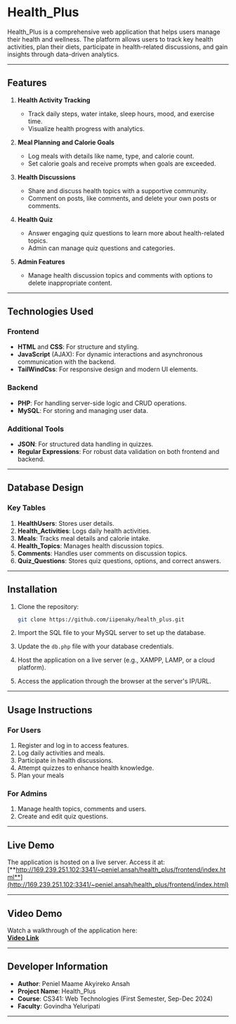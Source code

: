 # Health_Plus

Health_Plus is a comprehensive web application that helps users manage their health and wellness. The platform allows users to track key health activities, plan their diets, participate in health-related discussions, and gain insights through data-driven analytics.

---

## Features

1. **Health Activity Tracking**  
   - Track daily steps, water intake, sleep hours, mood, and exercise time.  
   - Visualize health progress with analytics.

2. **Meal Planning and Calorie Goals**  
   - Log meals with details like name, type, and calorie count.  
   - Set calorie goals and receive prompts when goals are exceeded.

3. **Health Discussions**  
   - Share and discuss health topics with a supportive community.  
   - Comment on posts, like comments, and delete your own posts or comments.

4. **Health Quiz**  
   - Answer engaging quiz questions to learn more about health-related topics.  
   - Admin can manage quiz questions and categories.

5. **Admin Features**  
   - Manage health discussion topics and comments with options to delete inappropriate content.

---

## Technologies Used

### Frontend
- **HTML** and **CSS**: For structure and styling.
- **JavaScript** (AJAX): For dynamic interactions and asynchronous communication with the backend.
- **TailWindCss**: For responsive design and modern UI elements.

### Backend
- **PHP**: For handling server-side logic and CRUD operations.
- **MySQL**: For storing and managing user data.

### Additional Tools
- **JSON**: For structured data handling in quizzes.
- **Regular Expressions**: For robust data validation on both frontend and backend.

---

## Database Design

### Key Tables
1. **HealthUsers**: Stores user details.
2. **Health_Activities**: Logs daily health activities.
3. **Meals**: Tracks meal details and calorie intake.
4. **Health_Topics**: Manages health discussion topics.
5. **Comments**: Handles user comments on discussion topics.
6. **Quiz_Questions**: Stores quiz questions, options, and correct answers.

---

## Installation

1. Clone the repository:  
   ```bash
   git clone https://github.com/iipenaky/health_plus.git
   ```

2. Import the SQL file to your MySQL server to set up the database.

3. Update the `db.php` file with your database credentials.

4. Host the application on a live server (e.g., XAMPP, LAMP, or a cloud platform).

5. Access the application through the browser at the server's IP/URL.

---

## Usage Instructions

### For Users
1. Register and log in to access features.
2. Log daily activities and meals.
3. Participate in health discussions.
4. Attempt quizzes to enhance health knowledge.
5. Plan your meals

### For Admins
1. Manage health topics, comments and users.
2. Create and edit quiz questions.

---

## Live Demo

The application is hosted on a live server. Access it at:  
[**http://169.239.251.102:3341/~peniel.ansah/health_plus/frontend/index.html**](http://169.239.251.102:3341/~peniel.ansah/health_plus/frontend/index.html)

---

## Video Demo

Watch a walkthrough of the application here:  
[**Video Link**](https://www.youtube.com/watch?v=AjdGugpHRH4&ab_channel=PenakyAkyniel)

---

## Developer Information

- **Author**: Peniel  Maame Akyireko Ansah
- **Project Name**: Health_Plus  
- **Course**: CS341: Web Technologies (First Semester, Sep-Dec 2024)  
- **Faculty**: Govindha Yeluripati  

---
